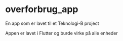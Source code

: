 # overforbrug_app

En app som er lavet til et Teknologi-B project

Appen er lavet i Flutter og burde virke på alle enheder
